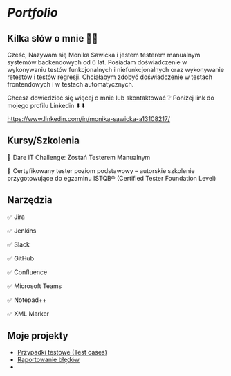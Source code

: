 # *Portfolio*

Kilka słów o mnie 👩‍💼
----

Cześć, Nazywam się Monika Sawicka i jestem testerem manualnym systemów backendowych  od 6 lat. Posiadam doświadczenie w wykonywaniu testów funkcjonalnych i niefunkcjonalnych oraz wykonywanie retestów i testów regresji. Chciałabym zdobyć doświadczenie w testach frontendowych i w testach automatycznych.  

Chcesz dowiedzieć się więcej o mnie lub skontaktować ❔ Poniżej link do mojego profilu Linkedin ⬇⬇

https://www.linkedin.com/in/monika-sawicka-a13108217/

Kursy/Szkolenia
--

🌟 Dare IT Challenge: Zostań Testerem Manualnym

🌟 Certyfikowany tester poziom podstawowy – autorskie szkolenie przygotowujące do egzaminu ISTQB® (Certified Tester Foundation Level)

Narzędzia
--

✅ Jira

✅ Jenkins

✅ Slack

✅ GitHub

✅ Confluence

✅ Microsoft Teams

✅ Notepad++

✅ XML Marker

Moje projekty
--

* [Przypadki testowe (Test cases)](https://docs.google.com/document/d/1k3PJYazYGVDszB2KonoNzQw3zFntM8rKOczkVp6KdV8/edit#heading=h.levtp87waiy)
* [Raportowanie błędów](https://docs.google.com/document/d/1bojvrikpVFnmGOZHm57tXGtyB1UXHcsm/edit)
* 










